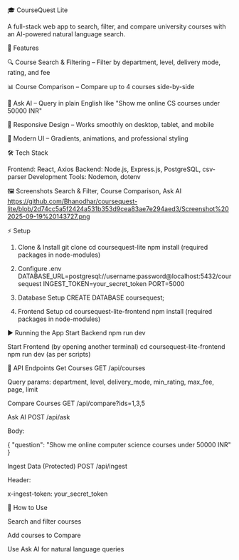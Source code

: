 🎓 CourseQuest Lite

A full-stack web app to search, filter, and compare university courses with an AI-powered natural language search.

🚀 Features

🔍 Course Search & Filtering – Filter by department, level, delivery mode, rating, and fee

📊 Course Comparison – Compare up to 4 courses side-by-side

🤖 Ask AI – Query in plain English like "Show me online CS courses under 50000 INR"

📱 Responsive Design – Works smoothly on desktop, tablet, and mobile

🎨 Modern UI – Gradients, animations, and professional styling

🛠️ Tech Stack

Frontend: React, Axios
Backend: Node.js, Express.js, PostgreSQL, csv-parser
Development Tools: Nodemon, dotenv

🖼️ Screenshots
Search & Filter, Course Comparison, Ask AI
https://github.com/Bhanodhar/coursequest-lite/blob/2d74cc5a5f2424a531b353d9cea83ae7e294aed3/Screenshot%202025-09-19%20143727.png
	
⚡ Setup
1. Clone & Install
git clone <repo-url>
cd coursequest-lite
npm install (required packages in node-modules)

2. Configure .env
DATABASE_URL=postgresql://username:password@localhost:5432/coursequest
INGEST_TOKEN=your_secret_token
PORT=5000

3. Database Setup
CREATE DATABASE coursequest;


4. Frontend Setup
cd coursequest-lite-frontend
npm install (required packages in node-modules)

▶️ Running the App
Start Backend
npm run dev

Start Frontend (by opening another terminal)
cd coursequest-lite-frontend
npm run dev (as per scripts)

📡 API Endpoints
Get Courses
GET /api/courses


Query params: department, level, delivery_mode, min_rating, max_fee, page, limit

Compare Courses
GET /api/compare?ids=1,3,5

Ask AI
POST /api/ask


Body:

{ "question": "Show me online computer science courses under 50000 INR" }

Ingest Data (Protected)
POST /api/ingest


Header:

x-ingest-token: your_secret_token

🎯 How to Use

Search and filter courses

Add courses to Compare

Use Ask AI for natural language queries
